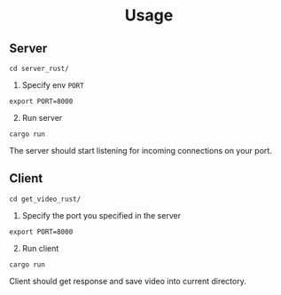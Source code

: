 <h1 align ="center">Usage</h1>

## Server
```
cd server_rust/
```

1. Specify env `PORT`
```
export PORT=8000
```
2. Run server
```
cargo run
```

The server should start listening for incoming connections on your port.

## Client
```
cd get_video_rust/
```

1. Specify the port you specified in the server
```
export PORT=8000
```
2. Run client
```
cargo run
```

Client should get response and save video into current directory.